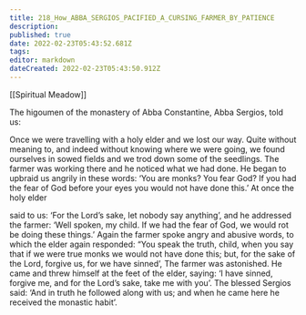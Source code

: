 ```yaml
---
title: 218_How_ABBA_SERGIOS_PACIFIED_A_CURSING_FARMER_BY_PATIENCE
description: 
published: true
date: 2022-02-23T05:43:52.681Z
tags: 
editor: markdown
dateCreated: 2022-02-23T05:43:50.912Z
---
```


[[Spiritual Meadow]]
 
The higoumen of the monastery of Abba Constantine, Abba Sergios, told us:  
 
Once we were travelling with a holy elder and we lost our way. Quite without meaning to, and indeed without knowing where we were going, we found ourselves in sowed fields and we trod down some of the seedlings. The farmer was working there and he noticed what we had done. He began to upbraid us angrily in these words: ‘You are monks? You fear God? If you had the fear of God before your eyes you would not have done this.’ At once the holy elder  
 
said to us: ‘For the Lord’s sake, let nobody say anything’, and he addressed the farmer: ‘Well spoken, my child. If we had the fear of God, we would rot be doing these things.’ Again the farmer spoke angry and abusive words, to which the elder again responded: “You speak the truth, child, when you say that if we were true monks we would not have done this; but, for the sake of the Lord, forgive us, for we have sinned’, The farmer was astonished. He came and threw himself at the feet of the elder, saying: ‘I have sinned, forgive me, and for the Lord’s sake, take me with you’. The blessed Sergios said: ‘And in truth he followed along with us; and when he came here he received the monastic habit’.
